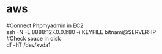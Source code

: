 # aws
#Connect Phpmyadmin in EC2<br>
ssh -N -L 8888:127.0.0.1:80 -i KEYFILE bitnami@SERVER-IP
<br>
#Check space in disk<br>
df -hT /dev/xvda1

